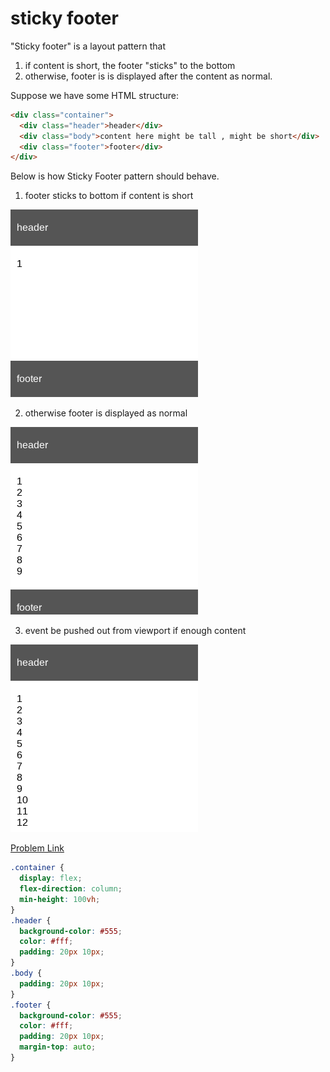 # sticky footer

"Sticky footer" is a layout pattern that

1. if content is short, the footer "sticks" to the bottom
2. otherwise, footer is is displayed after the content as normal.

Suppose we have some HTML structure:

```html
<div class="container">
  <div class="header">header</div>
  <div class="body">content here might be tall , might be short</div>
  <div class="footer">footer</div>
</div>
```

Below is how Sticky Footer pattern should behave.

1. footer sticks to bottom if content is short

<img src="./assets/020-1.png" width="300">

2. otherwise footer is displayed as normal

<img src="./assets/020-2.png" width="300">

3. event be pushed out from viewport if enough content

<img src="./assets/020-3.png" width="300">

[Problem Link](https://bigfrontend.dev/css/sticky-footer)

```css
.container {
  display: flex;
  flex-direction: column;
  min-height: 100vh;
}
.header {
  background-color: #555;
  color: #fff;
  padding: 20px 10px;
}
.body {
  padding: 20px 10px;
}
.footer {
  background-color: #555;
  color: #fff;
  padding: 20px 10px;
  margin-top: auto;
}
```
